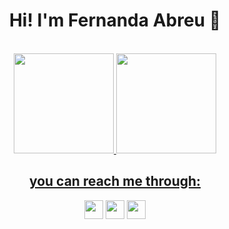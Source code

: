 <div align="center">
  <h1> Hi! I'm Fernanda Abreu 👋 </h1>
  
</div>
<div align="center"><br>
  <a href="https://github.com/FernandaAbreu24">
  <img height="160em" src="https://awesome-github-stats.azurewebsites.net/user-stats/FernandaAbreu24?cardType=github&theme=great-gatsby"/>
  <img height="160em" src="https://github-readme-stats.vercel.app/api/top-langs/?username=FernandaAbreu24&layout=compact&langs_count=7&theme=great-gatsby"/>
</div>
<div style="display: inline_block" align="center">
 
  <h2>you can reach me through: </h2>
  <a  href="https://www.linkedin.com/in/fernanda-abreu-129a16186/"><img height="30em" src="https://img.shields.io/badge/LinkedIn-0077B5?style=for-the-badge&logo=linkedin&logoColor=white"/></a>
  <a  href="mailto:fernandabreu24@outlook.com"><img height="30em" src="https://img.shields.io/badge/Gmail-D14836?style=for-the-badge&logo=gmail&logoColor=white"/></a>
  <a  href="https://api.whatsapp.com/send?phone=5541988507029"><img height="30em" src="https://img.shields.io/badge/WhatsApp-25D366?style=for-the-badge&logo=whatsapp&logoColor=white"/></a>
</div>
  
    
